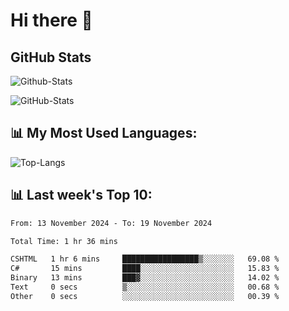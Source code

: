 # Hi there 👋

## GitHub Stats
![Github-Stats](https://github-readme-stats-sigma-five.vercel.app/api?username=ltorson&show_icons=true&theme=radical&count_private=true&show=reviews,discussions_started,discussions_answered,prs_merged,prs_merged_percentage)

![GitHub-Stats](https://github-readme-stats.vercel.app/api/wakatime?username=LeeTorson&theme=synthwave&size_weight=0.5&count_weight=0.5&title_color=36F9F6&langs_count=10&count_private=true)

## 📊 My Most Used Languages:
![Top-Langs](https://github-readme-stats-sigma-five.vercel.app/api/top-langs/?username=LTorson&layout=compact&langs_count=10)


## 📊 Last week's Top 10:
<!--START_SECTION:waka-->

```txt
From: 13 November 2024 - To: 19 November 2024

Total Time: 1 hr 36 mins

CSHTML   1 hr 6 mins     █████████████████▒░░░░░░░   69.08 %
C#       15 mins         ████░░░░░░░░░░░░░░░░░░░░░   15.83 %
Binary   13 mins         ███▓░░░░░░░░░░░░░░░░░░░░░   14.02 %
Text     0 secs          ▒░░░░░░░░░░░░░░░░░░░░░░░░   00.68 %
Other    0 secs          ░░░░░░░░░░░░░░░░░░░░░░░░░   00.39 %
```

<!--END_SECTION:waka-->
